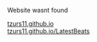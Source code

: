 Website wasnt found

[tzurs11.github.io](https://tzurs11.github.io/)
<br>
[tzurs11.github.io/LatestBeats](https://tzurs11.github.io/LatestBeats/)
